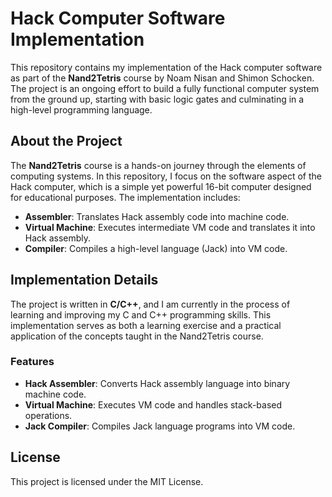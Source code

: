 # Hack Computer Software Implementation

This repository contains my implementation of the Hack computer software as part of the **Nand2Tetris** course by Noam Nisan and Shimon Schocken. The project is an ongoing effort to build a fully functional computer system from the ground up, starting with basic logic gates and culminating in a high-level programming language.

## About the Project

The **Nand2Tetris** course is a hands-on journey through the elements of computing systems. In this repository, I focus on the software aspect of the Hack computer, which is a simple yet powerful 16-bit computer designed for educational purposes. The implementation includes:

- **Assembler**: Translates Hack assembly code into machine code.
- **Virtual Machine**: Executes intermediate VM code and translates it into Hack assembly.
- **Compiler**: Compiles a high-level language (Jack) into VM code.

## Implementation Details

The project is written in **C/C++**, and I am currently in the process of learning and improving my C and C++ programming skills. This implementation serves as both a learning exercise and a practical application of the concepts taught in the Nand2Tetris course.

### Features

- **Hack Assembler**: Converts Hack assembly language into binary machine code.
- **Virtual Machine**: Executes VM code and handles stack-based operations.
- **Jack Compiler**: Compiles Jack language programs into VM code.

## License

This project is licensed under the MIT License.
